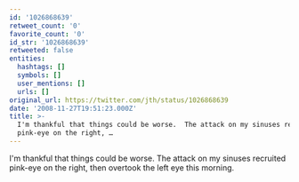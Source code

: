 ```yaml
---
id: '1026868639'
retweet_count: '0'
favorite_count: '0'
id_str: '1026868639'
retweeted: false
entities:
  hashtags: []
  symbols: []
  user_mentions: []
  urls: []
original_url: https://twitter.com/jth/status/1026868639
date: '2008-11-27T19:51:23.000Z'
title: >-
  I'm thankful that things could be worse.  The attack on my sinuses recruited
  pink-eye on the right, …
---
```


I'm thankful that things could be worse.  The attack on my sinuses recruited pink-eye on the right, then overtook the left eye this morning.